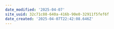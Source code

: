 ```yaml
---
date_modified: '2025-04-07'
site_uuid: 32c71c88-640a-416b-90e0-32911f5fef6f
date_created: '2025-04-07T22:42:08.646Z'
---
```


